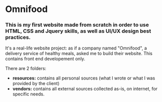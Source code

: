 Omnifood
=======

### This is my first website made from scratch in order to use HTML, CSS and Jquery skills, as well as UI/UX design best practices.

It's a real-life website project: as if a company named "Omnifood", a delivery service of healthy meals, asked me to build their website.
This contains front end developement only.  

  There are 2 folders:
- __resources:__ contains all personal sources (what I wrote or what I was provided by the client)
- __vendors:__
contains all external sources collected as-is, on internet, for specific needs.
